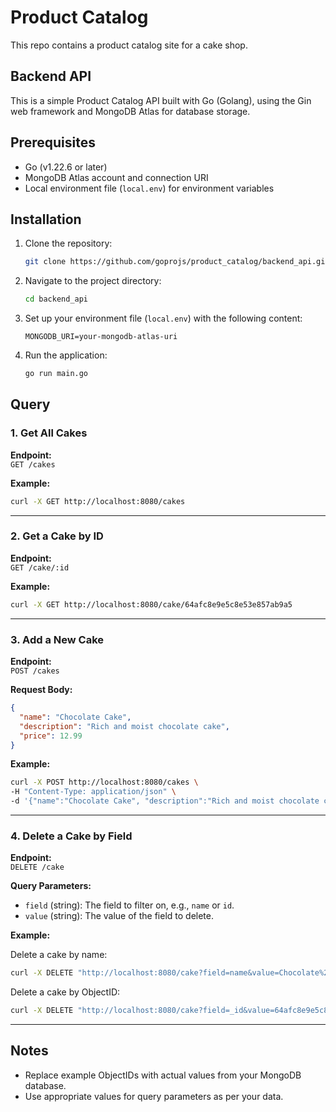
# Product Catalog

This repo contains a product catalog site for a cake shop.

## Backend API

This is a simple Product Catalog API built with Go (Golang), using the Gin web framework and MongoDB Atlas for database storage.

## Prerequisites

- Go (v1.22.6 or later)
- MongoDB Atlas account and connection URI
- Local environment file (`local.env`) for environment variables

## Installation

1. Clone the repository:

   ```bash
   git clone https://github.com/goprojs/product_catalog/backend_api.git
   ```

2. Navigate to the project directory:

   ```bash
   cd backend_api
   ```

3. Set up your environment file (`local.env`) with the following content:

   ```
   MONGODB_URI=your-mongodb-atlas-uri
   ```

4. Run the application:

   ```bash
   go run main.go
   ```

## Query

### 1. Get All Cakes

**Endpoint:**  
`GET /cakes`

**Example:**

```bash
curl -X GET http://localhost:8080/cakes
```

---

### 2. Get a Cake by ID

**Endpoint:**  
`GET /cake/:id`

**Example:**

```bash
curl -X GET http://localhost:8080/cake/64afc8e9e5c8e53e857ab9a5
```

---

### 3. Add a New Cake

**Endpoint:**  
`POST /cakes`

**Request Body:**  
```json
{
  "name": "Chocolate Cake",
  "description": "Rich and moist chocolate cake",
  "price": 12.99
}
```

**Example:**

```bash
curl -X POST http://localhost:8080/cakes \
-H "Content-Type: application/json" \
-d '{"name":"Chocolate Cake", "description":"Rich and moist chocolate cake", "price":12.99}'
```

---

### 4. Delete a Cake by Field

**Endpoint:**  
`DELETE /cake`

**Query Parameters:**  
- `field` (string): The field to filter on, e.g., `name` or `id`.  
- `value` (string): The value of the field to delete.

**Example:**  

Delete a cake by name:
```bash
curl -X DELETE "http://localhost:8080/cake?field=name&value=Chocolate%20Cake"
```

Delete a cake by ObjectID:
```bash
curl -X DELETE "http://localhost:8080/cake?field=_id&value=64afc8e9e5c8e53e857ab9a5"
```

---

## Notes

- Replace example ObjectIDs with actual values from your MongoDB database.
- Use appropriate values for query parameters as per your data.
